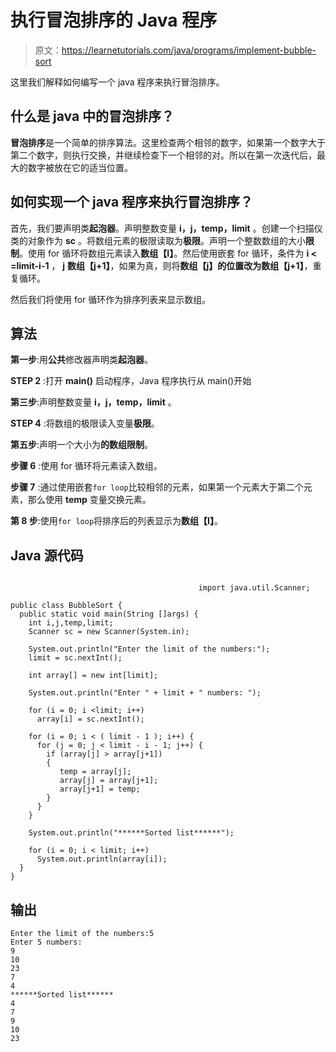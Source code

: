 # 执行冒泡排序的 Java 程序

> 原文：<https://learnetutorials.com/java/programs/implement-bubble-sort>

这里我们解释如何编写一个 java 程序来执行冒泡排序。

## 什么是 java 中的冒泡排序？

**冒泡排序**是一个简单的排序算法。这里检查两个相邻的数字，如果第一个数字大于第二个数字，则执行交换，并继续检查下一个相邻的对。所以在第一次迭代后，最大的数字被放在它的适当位置。

## 如何实现一个 java 程序来执行冒泡排序？

首先，我们要声明类**起泡器**。声明整数变量 **i，j，temp，limit** 。创建一个扫描仪类的对象作为 **sc** 。将数组元素的极限读取为**极限**。声明一个整数数组的大小**限制**。使用 for 循环将数组元素读入**数组【I】**。然后使用嵌套 for 循环，条件为 **i < =limit-i-1** ， **j** **数组【j+1】**，如果为真，则将**数组【j】**的位置改为**数组【j+1】**，重复循环。

然后我们将使用 for 循环作为排序列表来显示数组。

## 算法

**第一步**:用**公共**修改器声明类**起泡器**。

**STEP 2** :打开 **main()** 启动程序，Java 程序执行从 main()开始

**第三步**:声明整数变量 **i，j，temp，limit** 。

**STEP 4** :将数组的极限读入变量**极限**。

**第五步**:声明一个大小为**的数组限制**。

**步骤 6** :使用 for 循环将元素读入数组。

**步骤 7** :通过使用嵌套`for loop`比较相邻的元素，如果第一个元素大于第二个元素，那么使用 **temp** 变量交换元素。

**第 8 步**:使用`for loop`将排序后的列表显示为**数组【I】**。

## Java 源代码

```

                                          import java.util.Scanner;

public class BubbleSort {
  public static void main(String []args) {
    int i,j,temp,limit;
    Scanner sc = new Scanner(System.in);

    System.out.println("Enter the limit of the numbers:");
    limit = sc.nextInt();

    int array[] = new int[limit];

    System.out.println("Enter " + limit + " numbers: ");

    for (i = 0; i <limit; i++) 
      array[i] = sc.nextInt();

    for (i = 0; i < ( limit - 1 ); i++) {
      for (j = 0; j < limit - i - 1; j++) {
        if (array[j] > array[j+1]) 
        {
           temp = array[j];
           array[j] = array[j+1];
           array[j+1] = temp;
        }
      }
    }

    System.out.println("******Sorted list******");

    for (i = 0; i < limit; i++) 
      System.out.println(array[i]);
  }
}

```

## 输出

```
Enter the limit of the numbers:5
Enter 5 numbers: 
9
10
23
7
4
******Sorted list******
4
7
9
10
23
```